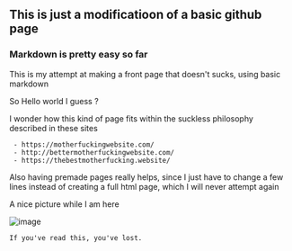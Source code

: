 ## This is just a modificatioon of a basic github page

### Markdown is pretty easy so far

This is my attempt at making a front page that doesn't sucks, using basic markdown

So Hello world I guess ?

I wonder how this kind of page fits within the suckless philosophy described in these sites

```
 - https://motherfuckingwebsite.com/
 - http://bettermotherfuckingwebsite.com/
 - https://thebestmotherfucking.website/
```

Also having premade pages really helps, since I just have to change a few lines instead of creating a full html page, which I will never attempt again

A nice picture while I am here

![image](https://user-images.githubusercontent.com/60614398/123559932-748b7300-d79f-11eb-864d-55415385f454.png)

````
If you've read this, you've lost.
````
